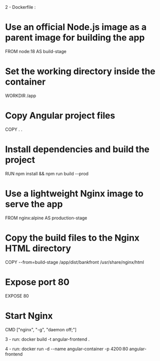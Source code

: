 
2 - Dockerfile :
# Use an official Node.js image as a parent image for building the app
FROM node:18 AS build-stage

# Set the working directory inside the container
WORKDIR /app

# Copy Angular project files
COPY . .

# Install dependencies and build the project
RUN npm install && npm run build --prod

# Use a lightweight Nginx image to serve the app
FROM nginx:alpine AS production-stage

# Copy the build files to the Nginx HTML directory
COPY --from=build-stage /app/dist/bankfront /usr/share/nginx/html

# Expose port 80
EXPOSE 80

# Start Nginx
CMD ["nginx", "-g", "daemon off;"]

3 - run: docker build -t angular-frontend .

4 - run: docker run -d --name angular-container -p 4200:80 angular-frontend
 